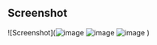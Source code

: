 ## Screenshot
![Screenshot](![image](https://github.com/user-attachments/assets/8290ad3e-8891-4645-ba71-4162091c3550)
![image](https://github.com/user-attachments/assets/ce749b4e-5d9d-4a0e-8bbf-6a3f75903479)
![image](https://github.com/user-attachments/assets/6fbfd620-9747-4433-81f2-5d2e60ed93db)
)

